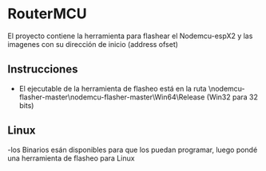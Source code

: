 # RouterMCU
El proyecto contiene la herramienta para flashear el Nodemcu-espX2 y las imagenes con su dirección de inicio (address ofset)

Instrucciones
---------------
- El ejecutable de la herramienta de flasheo está en la ruta \nodemcu-flasher-master\nodemcu-flasher-master\Win64\Release (Win32 para 32 bits)


Linux
---------------
-los Binarios esán disponibles para que los puedan programar, luego pondé una herramienta de flasheo para Linux
